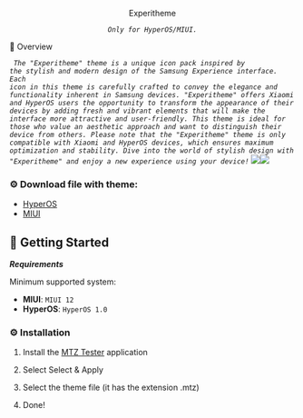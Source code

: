 <p align='center'>Experitheme</p>
<p align="center">
    <em><code>Only for HyperOS/MIUI.</code></em>
</p>
📍 Overview

<em><code> The "Experitheme" theme is a unique icon pack inspired by the stylish and modern design of the Samsung Experience interface. Each icon in this theme is carefully crafted to convey the elegance and functionality inherent in Samsung devices.
"Experitheme" offers Xiaomi and HyperOS users the opportunity to transform the appearance of their devices by adding fresh and vibrant elements that will make the interface more attractive and user-friendly. This theme is ideal for those who value an aesthetic approach and want to distinguish their device from others.
Please note that the "Experitheme" theme is only compatible with Xiaomi and HyperOS devices, which ensures maximum optimization and stability. Dive into the world of stylish design with "Experitheme" and enjoy a new experience using your device!</code></em>
<img src="https://bizerr.neocities.org/cdn/Experitheme_1.jpg"><img src="https://bizerr.neocities.org/cdn/Experitheme_2.jpg">

### ⚙️ Download file with theme:
- [HyperOS](https://github.com/rk5ly/Experitheme/releases/download/experitheme/Experitheme.HyperOS.mtz)
- [MIUI](https://github.com/rk5ly/Experitheme/releases/download/experitheme/Experitheme.MIUI.mtz)

## 🚀 Getting Started

***Requirements***

Minimum supported system:

* **MIUI**: `MIUI 12`
* **HyperOS**: `HyperOS 1.0`
 ### ⚙️ Installation

1. Install the [MTZ Tester](https://www.google.com/url?sa=t&source=web&rct=j&opi=89978449&url=https://play.google.com/store/apps/details%3Fid%3Dcom.arteneta.miuithemetester&ved=2ahUKEwjHn-qTkJOLAxV4KBAIHaM0F5AQFnoECBoQAQ&usg=AOvVaw3N31BJ6_z37pNZU6-gH3Rf) application

2. Select Select & Apply

 3. Select the theme file (it has the extension .mtz)

4. Done!
  

